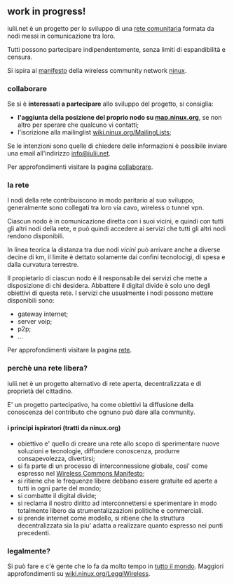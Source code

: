 ## work in progress!

iulii.net è un progetto per lo sviluppo di una [rete comunitaria](http://it.wikipedia.org/wiki/Wireless_community_network "wireless community network su wikipedia") formata da nodi messi in comunicazione tra loro. 

Tutti possono partecipare indipendentemente, senza limiti di espandibilità e censura.

Si ispira al [manifesto](http://wiki.ninux.org/Manifesto "manifesto ninux") della wireless community network [ninux](http://wiki.ninux.org "ninux wiki").

### collaborare

Se si è **interessati a partecipare** allo sviluppo del progetto, si consiglia: 

* **l'aggiunta della posizione del proprio nodo su [map.ninux.org](http://map.ninux.org/ "map server ninux")**, se non altro per sperare che qualcuno vi contatti;
* l'iscrizione alla mailinglist [wiki.ninux.org/MailingLists](http://wiki.ninux.org/MailingLists "ninux mailinglist");

Se le intenzioni sono quelle di chiedere delle informazioni è possibile inviare una email all'indirizzo [info@iulii.net](mailto:info@iulii.net "email contatti iulii.net").

Per approfondimenti visitare la pagina [collaborare](./collaborare/ "collaborare").

### la rete

I nodi della rete contribuiscono in modo paritario al suo sviluppo, generalmente sono collegati tra loro via cavo, wireless o tunnel vpn.

Ciascun nodo è in comunicazione diretta con i suoi vicini, e quindi con tutti gli altri nodi della rete, e può quindi accedere ai servizi che tutti gli altri nodi rendono disponibili. 

In linea teorica la distanza tra due nodi *vicini* può arrivare anche a diverse decine di km, il limite è dettato solamente dai confini tecnolocigi, di spesa e dalla curvatura terrestre.

Il propietario di ciascun nodo è il responsabile dei servizi che mette a disposizione di chi desidera. Abbattere il digital divide è solo uno degli obiettivi di questa rete. I servizi che usualmente i nodi possono mettere disponibili sono:

* gateway internet;
* server voip;
* p2p;
* ...

Per approfondimenti visitare la pagina [rete](./rete "apparati").

### perchè una rete libera?

iulii.net è un progetto alternativo di rete aperta, decentralizzata e di proprietà del cittadino. 

E' un progetto partecipativo, ha come obiettivi la diffusione della conoscenza del contributo che ognuno può dare alla community. 

#### i principi ispiratori (tratti da ninux.org)

* obiettivo e' quello di creare una rete allo scopo di sperimentare nuove soluzioni e tecnologie, diffondere conoscenza, produrre consapevolezza, divertirsi;
* si fa parte di un processo di interconnessione globale, cosi' come espresso nel [Wireless Commons Manifesto](http://wiki.ninux.org/WirelessCommonsManifesto "Wireless Common Manifesto");
* si ritiene che le frequenze libere debbano essere gratuite ed aperte a tutti in ogni parte del mondo;
* si combatte il digital divide;
* si reclama il nostro diritto ad interconnettersi e sperimentare in modo totalmente libero da strumentalizzazioni politiche e commerciali.
* si prende internet come modello, si ritiene che la struttura decentralizzata sia la piu' adatta a realizzare quanto espresso nei punti precedenti.

### legalmente?

Si può fare e c'è gente che lo fa da molto tempo in [tutto il mondo](http://wiki.ninux.org/Links#Wireless_Community_nel_Mondo "wireless community nel mondo"). Maggiori approfondimenti su [wiki.ninux.org/LeggiWireless](http://wiki.ninux.org/LeggiWireless "ninux leggi wireless").

